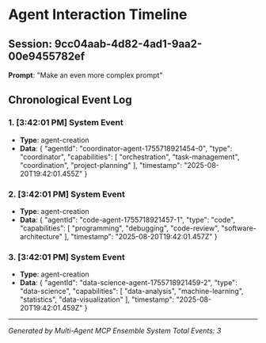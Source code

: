 # Agent Interaction Timeline

## Session: 9cc04aab-4d82-4ad1-9aa2-00e9455782ef
**Prompt**: "Make an even more complex prompt"

## Chronological Event Log

### 1. [3:42:01 PM] System Event
- **Type**: agent-creation
- **Data**: {
  "agentId": "coordinator-agent-1755718921454-0",
  "type": "coordinator",
  "capabilities": [
    "orchestration",
    "task-management",
    "coordination",
    "project-planning"
  ],
  "timestamp": "2025-08-20T19:42:01.455Z"
}

### 2. [3:42:01 PM] System Event
- **Type**: agent-creation
- **Data**: {
  "agentId": "code-agent-1755718921457-1",
  "type": "code",
  "capabilities": [
    "programming",
    "debugging",
    "code-review",
    "software-architecture"
  ],
  "timestamp": "2025-08-20T19:42:01.457Z"
}

### 3. [3:42:01 PM] System Event
- **Type**: agent-creation
- **Data**: {
  "agentId": "data-science-agent-1755718921459-2",
  "type": "data-science",
  "capabilities": [
    "data-analysis",
    "machine-learning",
    "statistics",
    "data-visualization"
  ],
  "timestamp": "2025-08-20T19:42:01.459Z"
}


---
*Generated by Multi-Agent MCP Ensemble System*
*Total Events: 3*
